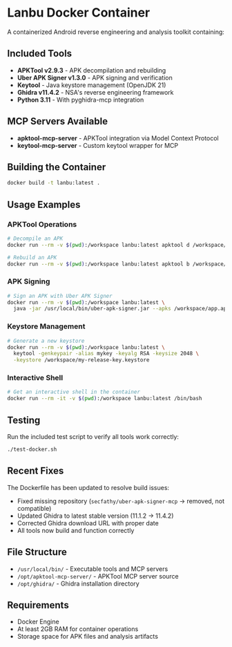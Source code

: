 # Lanbu Docker Container

A containerized Android reverse engineering and analysis toolkit containing:

## Included Tools

- **APKTool v2.9.3** - APK decompilation and rebuilding
- **Uber APK Signer v1.3.0** - APK signing and verification  
- **Keytool** - Java keystore management (OpenJDK 21)
- **Ghidra v11.4.2** - NSA's reverse engineering framework
- **Python 3.11** - With pyghidra-mcp integration

## MCP Servers Available

- **apktool-mcp-server** - APKTool integration via Model Context Protocol
- **keytool-mcp-server** - Custom keytool wrapper for MCP

## Building the Container

```bash
docker build -t lanbu:latest .
```

## Usage Examples

### APKTool Operations
```bash
# Decompile an APK
docker run --rm -v $(pwd):/workspace lanbu:latest apktool d /workspace/app.apk

# Rebuild an APK
docker run --rm -v $(pwd):/workspace lanbu:latest apktool b /workspace/app
```

### APK Signing
```bash
# Sign an APK with Uber APK Signer
docker run --rm -v $(pwd):/workspace lanbu:latest \
  java -jar /usr/local/bin/uber-apk-signer.jar --apks /workspace/app.apk
```

### Keystore Management
```bash
# Generate a new keystore
docker run --rm -v $(pwd):/workspace lanbu:latest \
  keytool -genkeypair -alias mykey -keyalg RSA -keysize 2048 \
  -keystore /workspace/my-release-key.keystore
```

### Interactive Shell
```bash
# Get an interactive shell in the container
docker run --rm -it -v $(pwd):/workspace lanbu:latest /bin/bash
```

## Testing

Run the included test script to verify all tools work correctly:

```bash
./test-docker.sh
```

## Recent Fixes

The Dockerfile has been updated to resolve build issues:

- Fixed missing repository (`secfathy/uber-apk-signer-mcp` → removed, not compatible)
- Updated Ghidra to latest stable version (11.1.2 → 11.4.2)
- Corrected Ghidra download URL with proper date
- All tools now build and function correctly

## File Structure

- `/usr/local/bin/` - Executable tools and MCP servers
- `/opt/apktool-mcp-server/` - APKTool MCP server source
- `/opt/ghidra/` - Ghidra installation directory

## Requirements

- Docker Engine
- At least 2GB RAM for container operations
- Storage space for APK files and analysis artifacts